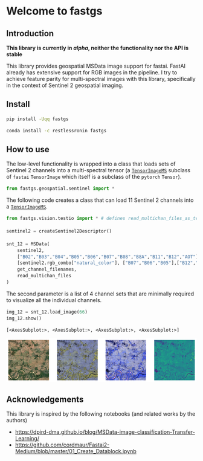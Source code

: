 Welcome to fastgs
================

<!-- WARNING: THIS FILE WAS AUTOGENERATED! DO NOT EDIT! -->

## Introduction

**This library is currently in *alpha*, neither the functionality nor
the API is stable**

This library provides geospatial MSData image support for fastai. FastAI
already has extensive support for RGB images in the pipeline. I try to
achieve feature parity for multi-spectral images with this library,
specifically in the context of Sentinel 2 geospatial imaging.

## Install

``` sh
pip install -Uqq fastgs
```

``` sh
conda install -c restlessronin fastgs
```

## How to use

The low-level functionality is wrapped into a class that loads sets of
Sentinel 2 channels into a multi-spectral tensor (a
[`TensorImageMS`](https://restlessronin.github.io/fastgs/vision.core.html#tensorimagems)
subclass of `fastai` `TensorImage` which itself is a subclass of the
`pytorch` `Tensor`).

``` python
from fastgs.geospatial.sentinel import *
```

The following code creates a class that can load 11 Sentinel 2 channels
into a
[`TensorImageMS`](https://restlessronin.github.io/fastgs/vision.core.html#tensorimagems).

``` python
from fastgs.vision.testio import * # defines read_multichan_files_as_tensor

sentinel2 = createSentinel2Descriptor()

snt_12 = MSData(
    sentinel2,
    ["B02","B03","B04","B05","B06","B07","B08","B8A","B11","B12","AOT"],
    [sentinel2.rgb_combo["natural_color"], ["B07","B06","B05"],["B12","B11","B8A"],["B08"]],
    get_channel_filenames,
    read_multichan_files
)
```

The second parameter is a list of 4 channel sets that are minimally
required to visualize all the individual channels.

``` python
img_12 = snt_12.load_image(66)
img_12.show()
```

    [<AxesSubplot:>, <AxesSubplot:>, <AxesSubplot:>, <AxesSubplot:>]

![](index_files/figure-gfm/cell-4-output-2.png)

## Acknowledgements

This library is inspired by the following notebooks (and related works
by the authors)

- https://dpird-dma.github.io/blog/MSData-image-classification-Transfer-Learning/
- https://github.com/cordmaur/Fastai2-Medium/blob/master/01_Create_Datablock.ipynb
